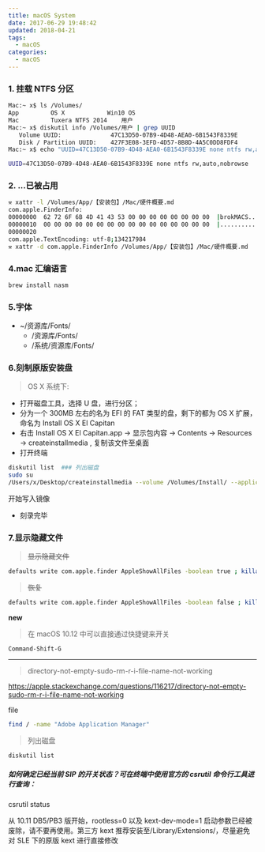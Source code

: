 ```yaml
---
title: macOS System
date: 2017-06-29 19:48:42
updated: 2018-04-21
tags:
  - macOS
categories:
  - macOS
---
```


### 1. 挂载 NTFS 分区

```bash
Mac:~ x$ ls /Volumes/
App			OS X			Win10 OS
Mac			Tuxera NTFS 2014	用户
Mac:~ x$ diskutil info /Volumes/用户 | grep UUID
   Volume UUID:              47C13D50-07B9-4D48-AEA0-6B1543F8339E
   Disk / Partition UUID:    427F3E08-3EFD-4D57-8B8D-4A5C0DD8FDF4
Mac:~ x$ echo "UUID=47C13D50-07B9-4D48-AEA0-6B1543F8339E none ntfs rw,auto,nobrowse" | sudo tee -a /etc/fstab
```

```bash
UUID=47C13D50-07B9-4D48-AEA0-6B1543F8339E none ntfs rw,auto,nobrowse
```

### 2. ...已被占用

```bash
⚒ xattr -l /Volumes/App/【安装包】/Mac/硬件概要.md                            ~
com.apple.FinderInfo:
00000000  62 72 6F 6B 4D 41 43 53 00 00 00 00 00 00 00 00  |brokMACS........|
00000010  00 00 00 00 00 00 00 00 00 00 00 00 00 00 00 00  |................|
00000020
com.apple.TextEncoding: utf-8;134217984
⚒ xattr -d com.apple.FinderInfo /Volumes/App/【安装包】/Mac/硬件概要.md
```

### 4.mac 汇编语言

```bash
brew install nasm
```

### 5.字体

- ~/资源库/Fonts/
  - /资源库/Fonts/
  - /系统/资源库/Fonts/

### 6.刻制原版安装盘

> OS X 系统下:

- 打开磁盘工具，选择 U 盘，进行分区；
- 分为一个 300MB 左右的名为 EFI 的 FAT 类型的盘，剩下的都为 OS X 扩展，命名为 Install OS X El Capitan
- 右击 Install OS X El Capitan.app -> 显示包内容 -> Contents -> Resources ->
  createinstallmedia , 复制该文件至桌面
- 打开终端

```bash
diskutil list  ### 列出磁盘
sudo su
/Users/x/Desktop/createinstallmedia --volume /Volumes/Install/ --applicationpath /Applications/Install\ OS\ X\ El\ Capitan.app [--force]
```

开始写入镜像

- 刻录完毕

### 7.显示隐藏文件

> ~~显示隐藏文件~~

```bash
defaults write com.apple.finder AppleShowAllFiles -boolean true ; killall Finder
```

> ~~恢复~~

```bash
defaults write com.apple.finder AppleShowAllFiles -boolean false ; killall Finder
```

**new**

> 在 macOS 10.12 中可以直接通过快捷键来开关

`Command-Shift-G`

---

> directory-not-empty-sudo-rm-r-i-file-name-not-working

https://apple.stackexchange.com/questions/116217/directory-not-empty-sudo-rm-r-i-file-name-not-working

file

```bash
find / -name "Adobe Application Manager"
```

> 列出磁盘

    diskutil list

##### 如何确定已经当前 SIP 的开关状态？可在终端中使用官方的 csrutil 命令行工具进行查询：

csrutil status

从 10.11 DB5/PB3 版开始，rootless=0 以及 kext-dev-mode=1 启动参数已经被废除，请不要再使用。第三方 kext 推荐安装至/Library/Extensions/，尽量避免对 SLE 下的原版 kext 进行直接修改
